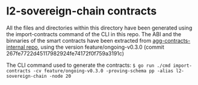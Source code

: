 # l2-sovereign-chain contracts

All the files and directories within this directory have been generated using the import-contracts command of the CLI in this repo.
The ABI and the binnaries of the smart contracts have been extracted from [agg-contracts-internal repo](https://github.com/agglayer/agg-contracts-internal.git), using the version feature/ongoing-v0.3.0 (commit 267fe7722d45117982924fe74172f0f759a3191c)

The CLI command used to generate the contracts: `$ go run ./cmd import-contracts -cv feature/ongoing-v0.3.0 -proving-schema pp -alias l2-sovereign-chain -node 20`
